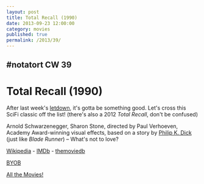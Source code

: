 ```yaml
---
layout: post
title: Total Recall (1990)
date: 2013-09-23 12:00:00
category: movies
published: true
permalink: /2013/39/
---
```


## \#notatort CW 39

# Total Recall \(1990\)

After last week's [letdown](http://notatort.com/2013/38/), it's gotta be something good. Let's cross this SciFi classic off the list! (there's also a 2012 *Total Recall*, don't be confused)

Arnold Schwarzenegger, Sharon Stone, directed by Paul Verhoeven, Academy Award-winning visual effects, based on a story by [Philip K. Dick](http://en.wikipedia.org/wiki/Philip_K._Dick) (just like *Blade Runner*) – What's not to love?

<a href="http://en.wikipedia.org/wiki/Total_Recall_(1990_film)">Wikipedia</a> - [IMDb](http://www.imdb.com/title/tt0100802/?ref_=fn_al_tt_2) - [themoviedb](http://www.themoviedb.org/movie/861-total-recall)

<a href="http://en.wikipedia.org/wiki/BYOB_(beverage)">BYOB</a>

[All the Movies!](http://notatort.com/allthemovies/)

<!--include jquery & backstretch-->

<script type="text/javascript" src="https://ajax.googleapis.com/ajax/libs/jquery/1.7.2/jquery.min.js"></script>

<script type="text/javascript" src="http://notatort.com/jquery.backstretch.min.js"></script>

<script type="text/javascript">

$(function(){

     $(window).resize(function(){
     
         if($(this).width() >= 767){
         
             $.backstretch("http://notatort.com/bg39.jpg", {speed: 150});
             
         }
         
      })
      
      .resize();//trigger resize on page load
      
});

</script>